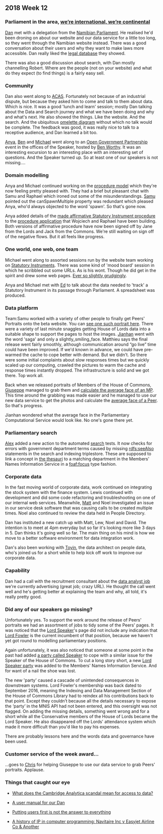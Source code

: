 ## 2018 Week 12

### Parliament in the area, [we’re international, we’re continental](https://www.youtube.com/watch?v=pNfHoPIxhXM&t=1m9s)

[Dan](https://twitter.com/dasbarrett) met with a delegation from the [Namibian Parliament](http://www.parliament.na/index.php?option=com_content&view=featured&Itemid=435). He realised he'd been droning on about our website and our data service for a little too long, so they went through the Namibian website instead. There was a good conversation about their users and why they want to make laws more accessible. Dan really liked the [legal database](https://laws.parliament.na/about-us/) they showed.

There was also a good discussion about search, with Dan mostly channelling Robert. Where are the people (not on your website) and what do they expect (to find things) is a fairly easy sell.

### Community

Dan also went along to [ACAS](http://www.acas.org.uk/index.aspx?articleid=1461). Fortunately not because of an industrial dispute, but because they asked him to come and talk to them about data. Which is nice. It was a good 'lunch and learn' session; mostly Dan talking about the Data and Search journey and what we have been doing and why and what's next. He also showed the things. Like the website. And the search. And the ubiquitous [omelette diagram](https://twitter.com/benwoodhams/status/908399321346920449) without which no talk would be complete. The feedback was good, it was really nice to talk to a receptive audience, and Dan learned a bit too.

[Anya](https://twitter.com/bitten_), [Ben](https://twitter.com/benwoodhams) and [Michael](https://twitter.com/fantasticlife) went along to an [Open Government Partnership](https://www.opengovpartnership.org/) event in the offices of the Speaker, hosted by [Ben Worthy](https://twitter.com/benworthy1). It was an interesting excursion to an interesting place with an interesting set of questions. And the Speaker turned up. So at least one of our speakers is not missing....

### Domain modelling

Anya and Michael continued working on the [procedure model](https://ukparliament.github.io/ontologies/procedure/procedure-ontology.html) which they're now feeling pretty pleased with. They had a brief but pleasant chat with Samu and Raphael which ironed out some of the misunderstandings. [Samu](https://twitter.com/langsamu) pointed out the canSpawnMultiple property was redundant which pleased Anya, who'd always objected to the word 'spawn'. So that's gone now.

Anya added details of the [made affirmative Statutory Instrument procedure](https://github.com/ukparliament/ontologies/blob/master/procedure/sis/affirmative-made.pdf) to the [procedure application](https://procedures.azurewebsites.net/Procedures/3) that Wojciech and Raphael have been building. Both versions of affirmative procedure have now been signed off by Jane from the Lords and Jack from the Commons. We're still waiting on sign off of the negative flows. But it all feels like progress.

### One world, one web, one team

Michael went along to assorted sessions run by the website team working on [Statutory Instruments](https://en.wikipedia.org/wiki/Statutory_instrument_(UK)). There was some kind of 'mood board' session in which he scribbled out some URLs. As is his wont. Though he did get in the spirit and drew some web pages. [Ever so slightly grudgingly](http://smethur.st/posts/176135864).

Anya and Michael met with [Ed](https://twitter.com/ewhitur) to talk about the data needed to 'track' a Statutory Instrument in its passage through Parliament. A spreadsheet was produced.

### Data platform

Team:Samu worked with a variety of other people to finally get Peers' Portraits onto the beta website. You can [see one such portrait here](https://beta.parliament.uk/people/S70cUJGM). There were a variety of last minute snaggles getting House of Lords data into a suitable shape to support the pages to host the images. [Jianhan](https://twitter.com/jianhanzhu) went with the word 'saga' and only a slightly_smiling_face. Matthieu says the final release went fairly smoothly, although communication around “go live” time could have been improved. If we'd known in advance, we could have pre-warmed the cache to cope better with demand. But we didn't. So there were some initial complaints about slow responses times but we quickly scaled up our computing, crawled the pictures to warm the cache and response times instantly dropped. The infrastructure is solid and we got there. Top work all.

Back when we released portraits of Members of the House of Commons, [Giuseppe](https://twitter.com/puntofisso) managed to grab them and [calculate the average face of an MP](https://medium.com/@puntofisso/i-calculated-the-average-face-of-a-uk-member-of-parliament-and-heres-what-i-found-37f31b72b5d9). This time around the grabbing was made easier and he managed to use our new data service to get the photos and calculate the [average face of a Peer](https://twitter.com/puntofisso/status/976424407043276802). So that's progress.

Jianhan wondered what the average face in the Parliamentary Computational Service would look like. No one's gone there yet.

### Parliamentary search

[Alex](https://twitter.com/alexedwardh) added a new action to the automated [search](http://search-material.parliament.uk/) tests. It now checks for errors with government department terms caused by missing [rdfs:seeAlso](https://www.w3.org/TR/rdf-schema/#ch_seealso) statements in the search and indexing triplestore. These are supposed to link a concept in [the thesauri](http://www.data.parliament.uk/dataset/thesauri) to a matching department in the Members' Names Information Service in a [foaf:focus](http://xmlns.com/foaf/spec/#term_focus) type fashion.

### Corporate data

In the fast moving world of corporate data, work continued on integrating the stock system with the finance system. Lewis continued with development and did some code refactoring and troubleshooting on one of our internal web services. Meanwhile, [Matt](https://twitter.com/matiasgermanico) and Noel investigated an issue in our service desk software that was causing calls to be created multiple times. Noel also continued to review the data held in People Directory.

Dan has instituted a new catch up with Matt, Lew, Noel and David. The intention is to meet at 4pm everyday but so far it's looking more like 3 days in 5. Dan thinks it's going well so far. The main thing on his mind is how we move to a better software environment for data integration work.

Dan's also been working with [Toyin](https://uk.linkedin.com/in/toyinsowunmi), the data architect on people data, who's joined us for a short while to help kick off work to improve our corporate data.

### Capability

Dan had a call with the recruitment consultant about the [data analyst job](https://www.parliament.uk/about/working/jobs/pds-job-homepage/data-analyst/) we're currently advertising (great job; crazy URL). He thought the call went well and he's getting better at explaining the team and why, all told, it's really pretty good.

### Did any of our speakers go missing?

Unfortunately yes. To support the work around the release of Peers' portraits we had an assortment of jobs to tidy some of the Peers' pages. It was noticed that the [Lord Speaker](http://www.parliament.uk/business/lords/lord-speaker/)'s page did not include any indication that [Lord Fowler](https://beta.parliament.uk/people/R3ZEnpii) is the current incumbent of that position, because we haven't yet got round to modelling parliamentary positions.

Again unfortunately, it was also noticed that someone at some point in the past had added [a party called Speaker](https://beta.parliament.uk/parties/LfB2y7qm/members/current) to cope with a similar issue for the Speaker of the House of Commons. To cut a long story short, a new [Lord Speaker party](https://beta.parliament.uk/parties/lb1kpPXc/members/current) was added to the Members' Names Information Service. And for want of a nail the shoe was lost.

The new 'party' caused a cascade of unintended consequences in downstream systems. Lord Fowler's membership was back dated to September 2016, meaning the Indexing and Data Management Section of the House of Commons Library had to reindex all his contributions back to that point. Except they couldn’t because all the details necessary to expose the ‘party’ in the MNIS API had not been entered, and this oversight was not flagged. On adding the missing details, something went wrong and for a short while all the Conservative members of the House of Lords became the Lord Speaker. He also disappeared off the Lords' attendance system which made it more difficult than you'd like to pay his expenses.

There are probably lessons here and the words data and governance have been used.

### Customer service of the week award...

...goes to [Chris](https://twitter.com/chrisalcockdev) for helping Giuseppe to use our data service to grab Peers' portraits. Applause.

### Things that caught our eye

* [What does the Cambridge Analytica scandal mean for access to data?](https://theodi.org/article/what-does-the-cambridge-analytica-scandal-mean-for-access-to-data)

* [A user manual for our Dan](https://medium.com/@dasbarrett/a-user-manual-for-dan-d0a285874f72)

* [Putting users first is not the answer to everything](https://medium.com/doteveryone/putting-users-first-is-not-the-answer-to-everything-dd05b9f11b5?source=linkShare-4cd140afefc2-1521803035)

* [A history of IP in computer programming: Navitaire Inc v Easyjet Airline Co & Another](http://www.5rb.com/case/navitaire-inc-v-easyjet-airline-co-another/)